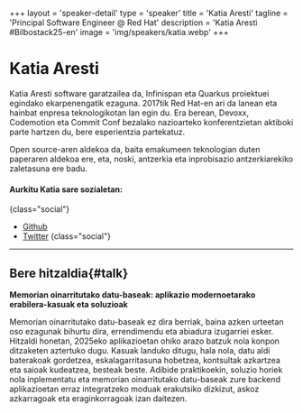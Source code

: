 +++
layout = 'speaker-detail'
type = 'speaker'
title = 'Katia Aresti'
tagline = 'Principal Software Engineer @ Red Hat'
description = 'Katia Aresti #Bilbostack25-en'
image = 'img/speakers/katia.webp'
+++

# Katia Aresti

Katia Aresti software garatzailea da, Infinispan eta Quarkus proiektuei egindako ekarpenengatik ezaguna. 2017tik Red Hat-en ari da lanean eta hainbat enpresa teknologikotan lan egin du. Era berean, Devoxx, Codemotion eta Commit Conf bezalako nazioarteko konferentzietan aktiboki parte hartzen du, bere esperientzia partekatuz.  

Open source-aren aldekoa da, baita emakumeen teknologian duten paperaren aldekoa ere, eta, noski, antzerkia eta inprobisazio antzerkiarekiko zaletasuna ere badu.

#### Aurkitu Katia sare sozialetan:

{class="social"}

- [Github](https://github.com/karesti)
- [Twitter](https://x.com/karesti)
  {class="social"}

---  

## Bere hitzaldia{#talk}  
**Memorian oinarritutako datu-baseak: aplikazio modernoetarako erabilera-kasuak eta soluzioak**  

Memorian oinarritutako datu-baseak ez dira berriak, baina azken urteetan oso ezagunak bihurtu dira, errendimendu eta abiadura izugarriei esker. Hitzaldi honetan, 2025eko aplikazioetan ohiko arazo batzuk nola konpon ditzaketen aztertuko dugu. Kasuak landuko ditugu, hala nola, datu aldi baterakoak gordetzea, eskalagarritasuna hobetzea, kontsultak azkartzea eta saioak kudeatzea, besteak beste. Adibide praktikoekin, soluzio horiek nola inplementatu eta memorian oinarritutako datu-baseak zure backend aplikazioetan erraz integratzeko moduak erakutsiko dizkizut, askoz azkarragoak eta eraginkorragoak izan daitezen.
